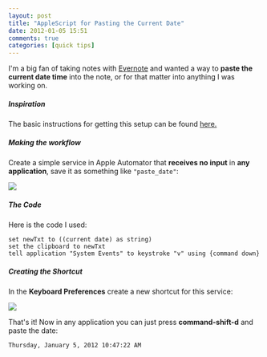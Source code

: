 ```yaml
---
layout: post
title: "AppleScript for Pasting the Current Date"
date: 2012-01-05 15:51
comments: true
categories: [quick tips]
---
```


I'm a big fan of taking notes with [Evernote](http://evernote.com) and wanted a way to **paste the current date time** into the note, or for that matter into anything I was working on.

##### Inspiration
The basic instructions for getting this setup can be found [here.](http://blog.fosketts.net/2010/08/09/assign-keyboard-shortcut-applescript-automator-service/)

##### Making the workflow
Create a simple service in Apple Automator that **receives no input** in **any application**, save it as something like ``"paste_date"``:

![](http://media.tumblr.com/tumblr_lxc0wp5UEJ1r1y0wi.png)

##### The Code
Here is the code I used:

    set newTxt to ((current date) as string)
    set the clipboard to newTxt
    tell application "System Events" to keystroke "v" using {command down}


##### Creating the Shortcut
In the **Keyboard Preferences** create a new shortcut for this service:

![](http://media.tumblr.com/tumblr_lxc15nSDUK1r1y0wi.png)


That's it! Now in any application you can just press **command-shift-d** and paste the date:

``Thursday, January 5, 2012 10:47:22 AM``

